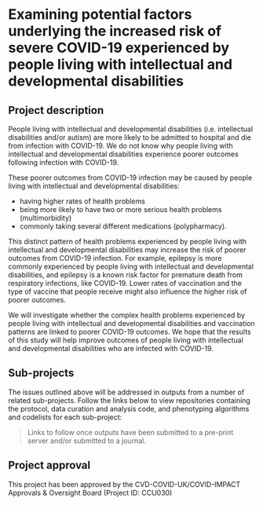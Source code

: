 # Examining potential factors underlying the increased risk of severe COVID-19 experienced by people living with intellectual and developmental disabilities

## Project description

People living with intellectual and developmental disabilities (i.e. intellectual disabilities and/or autism) are more likely to be admitted to hospital and die from infection with COVID-19. We do not know why people living with intellectual and developmental disabilities experience poorer outcomes following infection with COVID-19.

These poorer outcomes from COVID-19 infection may be caused by people living with intellectual and developmental disabilities:

* having higher rates of health problems
* being more likely to have two or more serious health problems (multimorbidity)
* commonly taking several different medications (polypharmacy).

This distinct pattern of health problems experienced by people living with intellectual and developmental disabilities may increase the risk of poorer outcomes from COVID-19 infection. For example, epilepsy is more commonly experienced by people living with intellectual and developmental disabilities, and epilepsy is a known risk factor for premature death from respiratory infections, like COVID-19.  Lower rates of vaccination and the type of vaccine that people receive might also influence the higher risk of poorer outcomes.

We will investigate whether the complex health problems experienced by people living with intellectual and developmental disabilities and vaccination patterns are linked to poorer COVID-19 outcomes. We hope that the results of this study will help improve outcomes of people living with intellectual and developmental disabilities who are infected with COVID-19.

## Sub-projects

The issues outlined above will be addressed in outputs from a number of related sub-projects.  Follow the links below to view repositories containing the protocol, data curation and analysis code, and phenotyping algorithms and codelists for each sub-project:

> Links to follow once outputs have been submitted to a pre-print server and/or submitted to a journal.

## Project approval

This project has been approved by the CVD-COVID-UK/COVID-IMPACT Approvals & Oversight Board (Project ID: CCU030)
